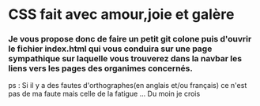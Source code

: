 # CSS fait avec amour,joie et galère 
### Je vous propose donc de faire un petit git colone puis d'ouvrir le fichier index.html qui vous conduira sur une page sympathique sur laquelle vous trouverez dans la navbar les liens vers les pages des organimes concernés.  
ps : Si il y a des fautes d'orthographes(en anglais et/ou français) ce n'est pas de ma faute mais celle de la fatigue ... Du moin je crois 
